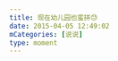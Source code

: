 ```yaml
---
title: 现在幼儿园也蛮拼😓
date: 2015-04-05 12:49:02
mCategories: [说说]
type: moment
---
```


<div id="pics-20150405124902"></div>

<script src="/lib/moment/pics.js"></script>
<script>
var data = [
    {"link": "2015-04-05_000000.jpeg", "type": "shuoshuo"},
    {"link": "2015-04-05_000001.jpeg", "type": "shuoshuo"},
    {"link": "2015-04-05_000002.jpeg", "type": "shuoshuo"},
    {"link": "2015-04-05_000003.jpeg", "type": "shuoshuo"}
];
picsRender(data, "pics-20150405124902");
</script>

